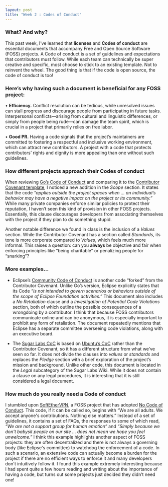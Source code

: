 ```yaml
---
layout: post
title: "Week 2 : Codes of Conduct"
---
```


### What? And why?

This past week, I’ve learned that **licenses** and **Codes of conduct** are essential documents that accompany Free and Open Source Software (FOSS) projects. A Code of conduct is a set of guidelines and expectations that contributors must follow. While each team can technically be super creative and specific, most choose to stick to an existing template. Not to reinvent the wheel. The good thing is that if the code is open source, the code of conduct is too!

### Here’s why having such a document is beneficial for any FOSS project:

•	**Efficiency.** Conflict resolution can be tedious, while unresolved issues can stall progress and discourage people from participating in future tasks. Interpersonal conflicts—arising from cultural and linguistic differences, or simply from people being rude—can damage the team spirit, which is crucial in a project that primarily relies on free labor.

•	**Good PR.** Having a code signals that the project’s maintainers are committed to fostering a respectful and inclusive working environment, which can attract new contributors. A project with a code that protects contributors’ rights and dignity is more appealing than one without such guidelines.

### How different projects approach their Codes of conduct

When reviewing [Go’s Code of Conduct][Go] and comparing it to the [Contributor Covenant template][Covenant], I noticed a new addition in the *Scope* section. It states that the code *“applies outside the project spaces when … an individual’s behavior may have a negative impact on the project or its community.”* While many private companies enforce similar policies to protect their reputation, I haven’t seen this kind of provision in other FOSS projects. Essentially, this clause discourages developers from associating themselves with the project if they plan to do something stupid.

Another notable difference we found in class is the inclusion of a *Values* section. While the Contributor Covenant has a section called *Standards*, its tone is more corporate compared to *Values*, which feels much more informal. This raises a question: can you **always** be objective and fair when enforcing principles like “being charitable” or penalizing people for “snarking”?

### More examples...

* Eclipse’s [Community Code of Conduct][Ecl] is another code “forked” from the Contributor Covenant. Unlike Go’s version, Eclipse explicitly states that its Code *“is not intended to govern scenarios or behaviors outside of the scope of Eclipse Foundation activities.”* This document also includes a *No Retaliation* clause and a *Investigation of Potential Code Violations* section, both of which outline the possible consequences of a wrongdoing by a contributor. I think that because FOSS contributors communicate online and can be anonymous, it is especially important to prohibit any form of retaliation. The document repeatedly mentions that Eclipse has a separate committee overseeing code violations, along with an executive board.

* The [Sugar Labs CoC][SL] is based on [Ubuntu’s CoC][UB] rather than the Contributor Covenant, so it has a different structure from what we’ve seen so far. It does not divide the clauses into _values_ or _standards_ and replaces the *Pledge* section with a brief exploration of the project’s mission and background. Unlike other code, this document is located in the *Legal* subcategory of the Sugar Labs Wiki. While it does not contain a clause on any legal procedures, it is interesting that it is still considered a legal document.

### How much do you really need a Code of conduct

I stumbled upon [SoftEtherVPN][SEVPN], a FOSS project that has adopted [No Code of Conduct][Nococ]. This code, if it can be called so, begins with “We are all adults. We accept anyone's contributions. Nothing else matters.” Instead of a set of guidelines, it contains a set of FAQs, the responses to some of which read, _“We are not a support group for human emotion”_ and _“Simply because we don't babysit people on our site … does not mean we hope you feel unwelcome.”_ I think this example highlights another aspect of FOSS projects: they are often decentralized and there is not always a governing body (like Eclipse's committee) to watchdog the enforcement of a code. In such a scenario, an extensive code can actually become a burden for the project if there are no efficient ways to enforce it and many developers don't intuitively follow it. I found this example extremely interesting because I had spent quite a few hours reading and writing about the importance of having a code, but turns out some projects just decided they didn’t need one!

[Go]: https://go.dev/conduct
[Covenant]: https://www.contributor-covenant.org/
[Ecl]: https://www.eclipse.org/org/documents/Community_Code_of_Conduct.php
[SL]: https://wiki.sugarlabs.org/go/Sugar_Labs/Legal/Code_of_Conduct
[UB]: https://ubuntu.com/community/ethos/code-of-conduct
[SEVPN]: https://github.com/SoftEtherVPN/SoftEtherVPN/blob/master/CODE_OF_CONDUCT.md
[Nococ]: https://nocodeofconduct.com/

